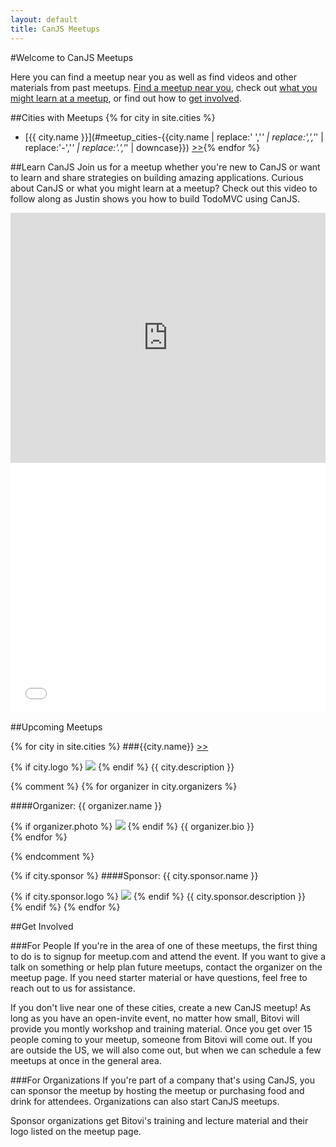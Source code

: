 ```yaml
---
layout: default
title: CanJS Meetups
---
```


#Welcome to CanJS Meetups

Here you can find a meetup near you as well as find videos and other materials from past meetups.  [Find a meetup near you](#upcoming_meetups), check out [what you might learn at a meetup](#learn_canjs), or find out how to [get involved](#get_involved).

##Cities with Meetups
{% for city in site.cities %}
- [{{ city.name }}](#meetup_cities-{{city.name | replace:' ','_' | replace:',','_' | replace:'-','_' | replace:'.','_' | downcase}}) [>>]({{city.site}}){% endfor %}

##Learn CanJS
Join us for a meetup whether you're new to CanJS or want to learn and share strategies on building amazing applications.  Curious about CanJS or what you might learn at a meetup?  Check out this video to follow along as Justin shows you how to build TodoMVC using CanJS.

<iframe width="100%" height="400" src="http://jsfiddle.net/jandjorgensen/EAFb5/embedded/{{"result,js,html,css"}}/" allowfullscreen="allowfullscreen" frameborder="0"> </iframe>

<iframe width="100%" height="400" src="//www.youtube.com/embed/E9kEM9P0Lp8" frameborder="0"> </iframe>

##Upcoming Meetups

{% for city in site.cities %}
###{{city.name}} [>>]({{city.site}})
<div class="city">
{% if city.logo %}
<img src="{{ site.url}}/images/cities/{{city.logo}}" />
{% endif %}
{{ city.description }}
</div>


{% comment %}
{% for organizer in city.organizers %}

####Organizer: {{ organizer.name }}
<div class="organizer">
{% if organizer.photo %}
<img src="{{ site.url}}/images/organizers/{{organizer.photo}}" />
{% endif %}
{{ organizer.bio }}
</div>
{% endfor %}

{% endcomment %}

{% if city.sponsor %}
####Sponsor: {{ city.sponsor.name }}
<div class="sponsor">
{% if city.sponsor.logo %}
<img src="{{ site.url}}/images/sponsors/{{city.sponsor.logo}}" />
{% endif %}
{{ city.sponsor.description }}
</div>
{% endif %}
{% endfor %}

##Get Involved

###For People
If you're in the area of one of these meetups, the first thing to do is to signup for meetup.com and attend the event. If you want to give a talk on something or help plan future meetups, contact the organizer on the meetup page. If you need starter material or have questions, feel free to reach out to us for assistance.

If you don't live near one of these cities, create a new CanJS meetup! As long as you have an open-invite event, no matter how small, Bitovi will provide you montly workshop and training material. Once you get over 15 people coming to your meetup, someone from Bitovi will come out. If you are outside the US, we will also come out, but when we can schedule a few meetups at once in the general area.

###For Organizations
If you're part of a company that's using CanJS, you can sponsor the meetup by hosting the meetup or purchasing food and drink for attendees. Organizations can also start CanJS meetups.

Sponsor organizations get Bitovi's training and lecture material and their logo listed on the meetup page.